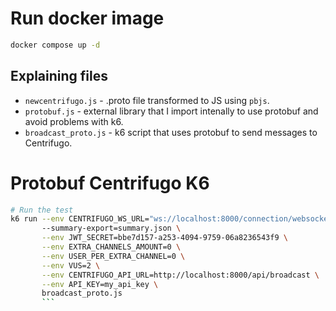 
# Run docker image

``` bash
docker compose up -d
```

## Explaining files 

- `newcentrifugo.js` - .proto file transformed to JS using `pbjs`.
- `protobuf.js` - external library that I import intenally to use protobuf and avoid problems with k6.
- `broadcast_proto.js` - k6 script that uses protobuf to send messages to Centrifugo.

# Protobuf Centrifugo K6
``` bash
# Run the test
k6 run --env CENTRIFUGO_WS_URL="ws://localhost:8000/connection/websocket" \      105 ✘ │ 20.19.2  │ 11:08:03  
       --summary-export=summary.json \
       --env JWT_SECRET=bbe7d157-a253-4094-9759-06a8236543f9 \
       --env EXTRA_CHANNELS_AMOUNT=0 \
       --env USER_PER_EXTRA_CHANNEL=0 \
       --env VUS=2 \
       --env CENTRIFUGO_API_URL=http://localhost:8000/api/broadcast \
       --env API_KEY=my_api_key \
       broadcast_proto.js
       ```


